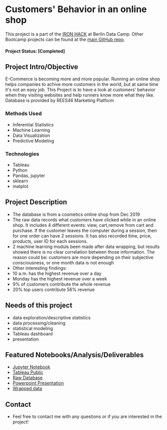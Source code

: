 # Customers' Behavior in an online shop
This project is a part of the [IRON HACK](http://https://www.ironhack.com/en) at Berlin Data Camp. Other Bootcamp projects can be found at the [main GitHub repo](https://https://github.com/QQber).

#### Project Status: [Completed]

## Project Intro/Objective
E-Commerce is becoming more and more popular. Running an online shop helps companies to achive more customers in the world, but at same time it's not an easy job. This Project is to have a look at customers' behavior when they visiting websites and help runners know more what they like. Database is provided by REES46 Marketing Platform

### Methods Used
* Inferential Statistics
* Machine Learning
* Data Visualization
* Predictive Modeling

### Technologies
* Tableau
* Python
* Pandas, jupyter
* sklearn
* matplot

## Project Description
- The database is from a cosmetics online shop from Dec 2019
- The raw data records what customers have clicked while in an online shop. It includes 4 different events: view, cart,remove from cart and purchase. If the   customer leaves the computer during a session, then for one order can have 2 sessions. It has also recorded time, price, products, user ID for each sessions.
- 2 machine learning moduls been made after data wrapping, but results showed there is no clear correlation between those information. The reason could be: customers are more depending on their subjective consciousness, or one month data is not enough
- Other interesting findings: 
 - 10 a.m. has the highest revenue over a day
 - Monday has the highest revenue over a week
 - 9% of customers contribute the whole revenue
 - 20% top users contribute 56% revenue

## Needs of this project

- data exploration/descriptive statistics
- data processing/cleaning
- statistical modeling
- Tableau dashboard
- presentation


## Featured Notebooks/Analysis/Deliverables
* [Jupyter Notebook](https://github.com/QQber/ecommerce-customer-behavior/tree/main/Python%20codes)
* [Tableau Public](https://public.tableau.com/profile/qiqin3709#!/vizhome/CustomerBehaviourforonlineshops/Dashboard1)
* [Raw Database](https://www.kaggle.com/mkechinov/ecommerce-events-history-in-cosmetics-shop)
* [Powerpoint Presentation](https://github.com/QQber/ecommerce-customer-behavior/blob/main/Customers'%20Behaviour%20in%20an%20online%20shop.pptx)
* [Wrapped data](https://github.com/QQber/ecommerce-customer-behavior/blob/main/sessions.csv)


## Contact
* Feel free to contact me with any questions or if you are interested in the project!
